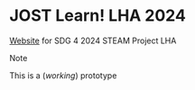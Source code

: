 # JOST Learn! LHA 2024

[Website](https://www.jostlearn.org/) for SDG 4 2024 STEAM Project LHA

> [!NOTE]
> This is a (_working_) prototype
